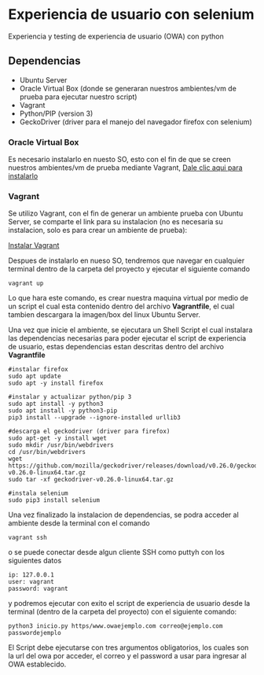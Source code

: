 # Experiencia de usuario con selenium
Experiencia y testing de experiencia de usuario (OWA) con python

## Dependencias 
* Ubuntu Server
* Oracle Virtual Box (donde se generaran nuestros ambientes/vm de prueba para ejecutar nuestro script)
* Vagrant
* Python/PIP (version 3)
* GeckoDriver (driver para el manejo del navegador firefox con selenium)

### Oracle Virtual Box
Es necesario instalarlo en nuesto SO, esto con el fin de que se creen nuestros ambientes/vm de prueba mediante Vagrant, [Dale clic aqui para instalarlo](https://www.virtualbox.org/wiki/Downloads "Oracle Virtual Box's Download page")

### Vagrant
Se utilizo Vagrant, con el fin de generar un ambiente prueba con Ubuntu Server, se comparte el link para su instalacion (no es necesaria su instalacion, solo es para crear un ambiente de prueba):

[Instalar Vagrant](https://www.vagrantup.com/downloads.html "Vagrant's Download page")

Despues de instalarlo en nueso SO, tendremos que navegar en cualquier terminal dentro de la carpeta del proyecto y ejecutar el siguiente comando

```
vagrant up
```

Lo que hara este comando, es crear nuestra maquina virtual por medio de un script el cual esta contenido dentro del archivo **Vagrantfile**, el cual tambien descargara la imagen/box del linux Ubuntu Server.

Una vez que inicie el ambiente, se ejecutara un Shell Script el cual instalara las dependencias necesarias para poder ejecutar el script de experiencia de usuario, estas dependencias estan descritas dentro del archivo **Vagrantfile**

```
#instalar firefox
sudo apt update
sudo apt -y install firefox

#instalar y actualizar python/pip 3
sudo apt install -y python3
sudo apt install -y python3-pip
pip3 install --upgrade --ignore-installed urllib3

#descarga el geckodriver (driver para firefox)
sudo apt-get -y install wget
sudo mkdir /usr/bin/webdrivers
cd /usr/bin/webdrivers
wget https://github.com/mozilla/geckodriver/releases/download/v0.26.0/geckodriver-v0.26.0-linux64.tar.gz
sudo tar -xf geckodriver-v0.26.0-linux64.tar.gz

#instala selenium 
sudo pip3 install selenium

```
Una vez finalizado la instalacion de dependencias, se podra acceder al ambiente desde la terminal con el comando 
```
vagrant ssh
```
o se puede conectar desde algun cliente SSH como puttyh con los siguientes datos
```
ip: 127.0.0.1
user: vagrant
password: vagrant
```

y podremos ejecutar con exito el script de experiencia de usuario desde la terminal (dentro de la carpeta del proyecto) con el siguiente comando:

```
python3 inicio.py https/www.owaejemplo.com correo@ejemplo.com passwordejemplo
```

El Script debe ejecutarse con tres argumentos obligatorios, los cuales son la url del owa por acceder, el correo y el password a usar para ingresar al OWA establecido. 

